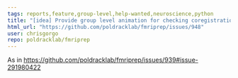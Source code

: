 ```yaml
---
tags: reports,feature,group-level,help-wanted,neuroscience,python
title: "[idea] Provide group level animation for checking coregistration"
html_url: "https://github.com/poldracklab/fmriprep/issues/948"
user: chrisgorgo
repo: poldracklab/fmriprep
---
```


As in  https://github.com/poldracklab/fmriprep/issues/939#issue-291980422